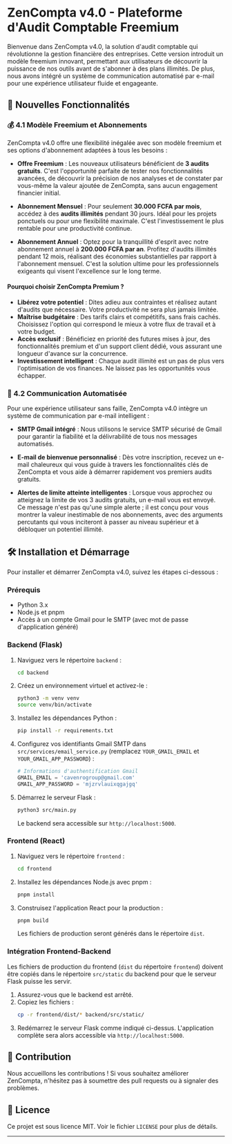 # ZenCompta v4.0 - Plateforme d'Audit Comptable Freemium

Bienvenue dans ZenCompta v4.0, la solution d'audit comptable qui révolutionne la gestion financière des entreprises. Cette version introduit un modèle freemium innovant, permettant aux utilisateurs de découvrir la puissance de nos outils avant de s'abonner à des plans illimités. De plus, nous avons intégré un système de communication automatisé par e-mail pour une expérience utilisateur fluide et engageante.

## 🚀 Nouvelles Fonctionnalités

### 💰 4.1 Modèle Freemium et Abonnements

ZenCompta v4.0 offre une flexibilité inégalée avec son modèle freemium et ses options d'abonnement adaptées à tous les besoins :

-   **Offre Freemium** : Les nouveaux utilisateurs bénéficient de **3 audits gratuits**. C'est l'opportunité parfaite de tester nos fonctionnalités avancées, de découvrir la précision de nos analyses et de constater par vous-même la valeur ajoutée de ZenCompta, sans aucun engagement financier initial.

-   **Abonnement Mensuel** : Pour seulement **30.000 FCFA par mois**, accédez à des **audits illimités** pendant 30 jours. Idéal pour les projets ponctuels ou pour une flexibilité maximale. C'est l'investissement le plus rentable pour une productivité continue.

-   **Abonnement Annuel** : Optez pour la tranquillité d'esprit avec notre abonnement annuel à **200.000 FCFA par an**. Profitez d'audits illimités pendant 12 mois, réalisant des économies substantielles par rapport à l'abonnement mensuel. C'est la solution ultime pour les professionnels exigeants qui visent l'excellence sur le long terme.

#### Pourquoi choisir ZenCompta Premium ?

*   **Libérez votre potentiel** : Dites adieu aux contraintes et réalisez autant d'audits que nécessaire. Votre productivité ne sera plus jamais limitée.
*   **Maîtrise budgétaire** : Des tarifs clairs et compétitifs, sans frais cachés. Choisissez l'option qui correspond le mieux à votre flux de travail et à votre budget.
*   **Accès exclusif** : Bénéficiez en priorité des futures mises à jour, des fonctionnalités premium et d'un support client dédié, vous assurant une longueur d'avance sur la concurrence.
*   **Investissement intelligent** : Chaque audit illimité est un pas de plus vers l'optimisation de vos finances. Ne laissez pas les opportunités vous échapper.

### 📧 4.2 Communication Automatisée

Pour une expérience utilisateur sans faille, ZenCompta v4.0 intègre un système de communication par e-mail intelligent :

-   **SMTP Gmail intégré** : Nous utilisons le service SMTP sécurisé de Gmail pour garantir la fiabilité et la délivrabilité de tous nos messages automatisés.

-   **E-mail de bienvenue personnalisé** : Dès votre inscription, recevez un e-mail chaleureux qui vous guide à travers les fonctionnalités clés de ZenCompta et vous aide à démarrer rapidement vos premiers audits gratuits.

-   **Alertes de limite atteinte intelligentes** : Lorsque vous approchez ou atteignez la limite de vos 3 audits gratuits, un e-mail vous est envoyé. Ce message n'est pas qu'une simple alerte ; il est conçu pour vous montrer la valeur inestimable de nos abonnements, avec des arguments percutants qui vous inciteront à passer au niveau supérieur et à débloquer un potentiel illimité.

## 🛠️ Installation et Démarrage

Pour installer et démarrer ZenCompta v4.0, suivez les étapes ci-dessous :

### Prérequis

-   Python 3.x
-   Node.js et pnpm
-   Accès à un compte Gmail pour le SMTP (avec mot de passe d'application généré)

### Backend (Flask)

1.  Naviguez vers le répertoire `backend` :
    ```bash
    cd backend
    ```
2.  Créez un environnement virtuel et activez-le :
    ```bash
    python3 -m venv venv
    source venv/bin/activate
    ```
3.  Installez les dépendances Python :
    ```bash
    pip install -r requirements.txt
    ```
4.  Configurez vos identifiants Gmail SMTP dans `src/services/email_service.py` (remplacez `YOUR_GMAIL_EMAIL` et `YOUR_GMAIL_APP_PASSWORD`) :
    ```python
    # Informations d'authentification Gmail
    GMAIL_EMAIL = 'cavenrogroup@gmail.com'
    GMAIL_APP_PASSWORD = 'mjzrvlauixqgajgq'
    ```
5.  Démarrez le serveur Flask :
    ```bash
    python3 src/main.py
    ```
    Le backend sera accessible sur `http://localhost:5000`.

### Frontend (React)

1.  Naviguez vers le répertoire `frontend` :
    ```bash
    cd frontend
    ```
2.  Installez les dépendances Node.js avec pnpm :
    ```bash
    pnpm install
    ```
3.  Construisez l'application React pour la production :
    ```bash
    pnpm build
    ```
    Les fichiers de production seront générés dans le répertoire `dist`.

### Intégration Frontend-Backend

Les fichiers de production du frontend (`dist` du répertoire `frontend`) doivent être copiés dans le répertoire `src/static` du backend pour que le serveur Flask puisse les servir.

1.  Assurez-vous que le backend est arrêté.
2.  Copiez les fichiers :
    ```bash
    cp -r frontend/dist/* backend/src/static/
    ```
3.  Redémarrez le serveur Flask comme indiqué ci-dessus. L'application complète sera alors accessible via `http://localhost:5000`.

## 🤝 Contribution

Nous accueillons les contributions ! Si vous souhaitez améliorer ZenCompta, n'hésitez pas à soumettre des pull requests ou à signaler des problèmes.

## 📄 Licence

Ce projet est sous licence MIT. Voir le fichier `LICENSE` pour plus de détails.

---


